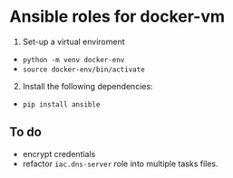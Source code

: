 # Ansible roles for docker-vm

1. Set-up a virtual enviroment
- `python -m venv docker-env`
- `source docker-env/bin/activate`

2. Install the following dependencies:
- `pip install ansible`

## To do
  - encrypt credentials
  - refactor `iac.dns-server` role into multiple tasks files.